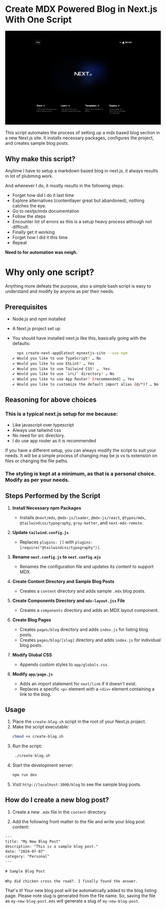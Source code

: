 # Create MDX Powered Blog in Next.js With One Script

![Mdx Blog Next.js](https://raw.githubusercontent.com/dbanswan/create-nextjs-blog-mdx/main/sample-images/1.png)

This script automates the process of setting up a mdx based blog section in a new Next.js site. It installs necessary packages, configures the project, and creates sample blog posts.

## Why make this script?

Anytime I have to setup a markdown based blog in next.js, it always results in lot of plubming work.

And whenever I do, it mostly results in the following steps:

- Forget how did I do it last time
- Explore alternatives (contentlayer great but abandoned), nothing catches the eye.
- Go to nextjs/mdx documentation
- Follow the steps
- Encounter lot of errors as this is a setup heavy process although not difficult.
- Finally get it working
- Forget how I did it this time
- Repeat

**Need to for automation was neigh.**

# Why only one script?

Anything more defeats the purpose, also a simple bash script is easy to understand and modify by anyone as per their needs.

## Prerequisites

- Node.js and npm installed
- A Next.js project set up
- You should have installed next.js like this, basically going with the defaults:

  ```sh
    npx create-next-app@latest mynextjs-site --use-npm                                                               ok
  ✔ Would you like to use TypeScript? … No
  ✔ Would you like to use ESLint? … Yes
  ✔ Would you like to use Tailwind CSS? …  Yes
  ✔ Would you like to use `src/` directory? … No
  ✔ Would you like to use App Router? (recommended) … Yes
  ✔ Would you like to customize the default import alias (@/*)? … No
  ```

## Reasoning for above choices

### This is a typical next.js setup for me because:

- Like javascript over typescript
- Always use tailwind css
- No need for src directory.
- I do use app router as it is recommended

If you have a different setup, you can always modify the script to suit your needs. It will be a simple process of changing may be js vs ts extension on files or changing the file paths.

### The styling is kept at a minimum, as that is a personal choice. Modify as per your needs.

## Steps Performed by the Script

1. **Install Necessary npm Packages**

   - Installs `@next/mdx`, `@mdx-js/loader`, `@mdx-js/react`, `@types/mdx`, `@tailwindcss/typography`, `gray-matter`, and `next-mdx-remote`.

2. **Update `tailwind.config.js`**

   - Replaces `plugins: []` with `plugins: [require("@tailwindcss/typography")]`.

3. **Rename `next.config.js` to `next.config.mjs`**

   - Renames the configuration file and updates its content to support MDX.

4. **Create Content Directory and Sample Blog Posts**

   - Creates a `content` directory and adds sample `.mdx` blog posts.

5. **Create Components Directory and `mdx-layout.jsx` File**

   - Creates a `components` directory and adds an MDX layout component.

6. **Create Blog Pages**

   - Creates `pages/blog` directory and adds `index.js` for listing blog posts.
   - Creates `pages/blog/[slug]` directory and adds `index.js` for individual blog posts.

7. **Modify Global CSS**

   - Appends custom styles to `app/globals.css`.

8. **Modify `app/page.js`**
   - Adds an import statement for `next/link` if it doesn't exist.
   - Replaces a specific `<p>` element with a `<div>` element containing a link to the blog.

## Usage

1. Place the `create-blog.sh` script in the root of your Next.js project.
2. Make the script executable:
   ```sh
   chmod +x create-blog.sh
   ```
3. Run the script:
   ```sh
    ./create-blog.sh
   ```
4. Start the development server:
   ```sh
   npm run dev
   ```
5. Visit `http://localhost:3000/blog` to see the sample blog posts.

## How do I create a new blog post?

1. Create a new `.mdx` file in the `content` directory.

2. Add the following front matter to the file and write your blog post content:

```mdx
---
title: "My New Blog Post"
description: "This is a sample blog post."
date: "2024-07-07"
category: "Personal"
---

# Sample Blog Post

Why did chicken cross the road?. I finally found the answer.
```

That's it! Your new blog post will be automatically added to the blog listing page. Please note slug is generated from the file name. So, saving the file as `my-new-blog-post.mdx` will generate a slug of `my-new-blog-post`.
